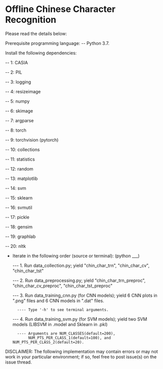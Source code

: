 # Offline Chinese Character Recognition
Please read the details below:

Prerequisite programming language: 
 -- Python 3.7.

Install the following dependencies: 

 -- 1: CASIA 

 -- 2: PIL 

 -- 3: logging

 -- 4: resizeimage

 -- 5: numpy

 -- 6: skimage

 -- 7: argparse

 -- 8: torch

 -- 9: torchvision (pytorch)

 -- 10: collections

 -- 11: statistics

 -- 12: random

 -- 13: matplotlib

 -- 14: svm

 -- 15: sklearn

 -- 16: svmutil

 -- 17: pickle

 -- 18: gensim

 -- 19: graphlab

 -- 20: nltk
      
- Iterate in the following order (source or terminal): (python ___)

  --- 1. Run data_collection.py; yield "chin_char_trn", "chin_char_cv", "chin_char_tst"      
  
  --- 2. Run data_preprocessing.py; yield "chin_char_trn_preproc", "chin_char_cv_preproc", "chin_char_tst_preproc"
  
  --- 3. Run data_training_cnn.py (for CNN models); yield 6 CNN plots in ".png" files and 6 CNN models in ".dat" files.
        
        ---- Type '-h' to see terminal arguments. 
        
  --- 4. Run data_training_svm.py (for SVM models); yield two SVM models (LIBSVM in .model and Sklearn in .pkl)
        
        ---- Arguments are NUM_CLASSES(default=200), 
             NUM_PTS_PER_CLASS_1(default=100), and NUM_PTS_PER_CLASS_2(default=20).
        
       
DISCLAIMER: The following implementation may contain errors or may not work in your particular environment; 
            if so, feel free to post issue(s) on the issue thread.
